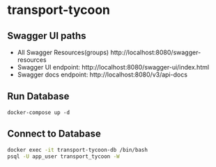 # transport-tycoon

## Swagger UI paths

- All Swagger Resources(groups) http://localhost:8080/swagger-resources
- Swagger UI endpoint: http://localhost:8080/swagger-ui/index.html
- Swagger docs endpoint: http://localhost:8080/v3/api-docs

## Run Database
`docker-compose up -d`

## Connect to Database

```bash
docker exec -it transport-tycoon-db /bin/bash
psql -U app_user transport_tycoon -W
```
